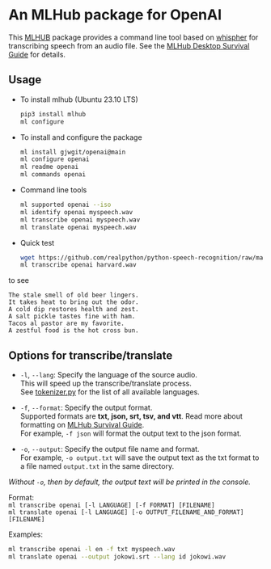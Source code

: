 # An MLHub package for OpenAI

This [MLHUB](https://mlhub.ai/) package provides a command line tool
based on [whispher](https://github.com/openai/whisper) for
transcribing speech from an audio file. See the [MLHub Desktop
Survival Guide](https://survivor.togaware.com/mlhub/openai.html) for details.

## Usage

* To install mlhub (Ubuntu 23.10 LTS)
  ```bash
  pip3 install mlhub
  ml configure
  ```

* To install and configure the package
  ```bash
  ml install gjwgit/openai@main
  ml configure openai
  ml readme openai
  ml commands openai
  ```
* Command line tools
  ```bash
  ml supported openai --iso
  ml identify openai myspeech.wav
  ml transcribe openai myspeech.wav
  ml translate openai myspeech.wav
  ```

* Quick test

  ```bash
  wget https://github.com/realpython/python-speech-recognition/raw/master/audio_files/harvard.wav
  ml transcribe openai harvard.wav
  ```

to see

  ```console
  The stale smell of old beer lingers. 
  It takes heat to bring out the odor. 
  A cold dip restores health and zest. 
  A salt pickle tastes fine with ham. 
  Tacos al pastor are my favorite. 
  A zestful food is the hot cross bun.
  ```

## Options for transcribe/translate

* `-l`, `--lang`: Specify the language of the source audio.  
This will speed up the transcribe/translate process.  
See [tokenizer.py](https://github.com/openai/whisper/blob/main/whisper/tokenizer.py) 
for the list of all available languages.

* `-f`, `--format`: Specify the output format.  
Supported formats are **txt, json, srt, tsv, and vtt**. Read more about formatting on 
[MLHub Survival Guide](https://survivor.togaware.com/mlhub/openai-transcribe-output-formats.html).  
For example, `-f json` will format the output text to the json format.

* `-o`, `--output`: Specify the output file name and format.  
For example, `-o output.txt` will save the output text as the txt format to a 
file named `output.txt` in the same directory.

*Without `-o`, then by default, the output text will be printed in the console.*

Format:  
`ml transcribe openai [-l LANGUAGE] [-f FORMAT] [FILENAME]`  
`ml translate openai [-l LANGUAGE] [-o OUTPUT_FILENAME_AND_FORMAT] [FILENAME]`

Examples:
```bash
ml transcribe openai -l en -f txt myspeech.wav 
ml translate openai --output jokowi.srt --lang id jokowi.wav
```
